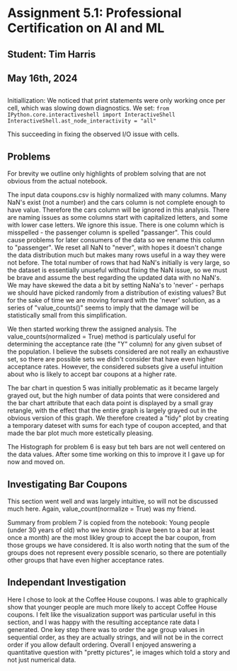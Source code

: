 # Assignment 5.1: Professional Certification on AI and ML
## Student: Tim Harris
## May 16th, 2024
##
Initiallization:  We noticed that print statements were only working once per cell, which was slowing down diagnostics.  We set:
`from IPython.core.interactiveshell import InteractiveShell
InteractiveShell.ast_node_interactivity = "all" `

This succeeding in fixing the observed I/O issue with cells.

## Problems
For brevity we outline only highlights of problem solving that are not obvious from the actual notebook.  

The input data coupons.csv is highly normalized with many columns.  Many NaN's exist (not a number) and the cars column is not complete enough to have value.
Therefore the cars column will be ignored in this analysis.  There are naming issues as some columns start with capitalized letters, and some with lower case letters.
We ignore this issue.  There is one column which is misspelled - the passenger column is spelled "passanger".  This could cause problems for later consumers of the data
so we rename this column to "passenger".  We reset all NaN to "never", with hopes it doesn't change the data distribution much but makes many rows useful in a way 
they were not before.  The total number of rows that had NaN's initially is very large, so the dataset is essentially unuseful without fixing the NaN issue, so we must be 
brave and assume the best regarding the updated data with no NaN's.  We may have skewed the data a bit by setting NaNa's to 'never' - perhaps we should have picked randomly from
a distribution of existing values?  But for the sake of time we are moving forward with the 'never' solution, as a series of "value_counts()" seems to imply that the damage will
be statistically small from this simplification.

We then started working threw the assigned analysis.  The value_counts(normalized = True) method is particulaly useful for determining the acceptance rate (the "Y" column) for any given subset of the population.  I believe the subsets considered are not really an exhaustive set, so there are possible sets we didn't consider that have even higher acceptance rates.  However, the considered subsets give a useful intuition about who is likely to accept bar coupons at a higher rate.  

The bar chart in question 5 was initially problematic as it became largely grayed out, but the high number of data points that were considered and the bar chart attribute that each data point is displayed by a small gray retangle, with the effect that the entire graph is largely grayed out in the obvious version of this graph.  We therefore created a "tidy" plot by creating a temporary dateset with sums for each type of coupon accepted, and that made the bar plot much more estetically pleasing. 

The Histograph for problem 6 is easy but teh bars are not well centered on the data values.  After some time working on this to improve it I gave up for now and moved on.  

## Investigating Bar Coupons

This section went well and was largely intuitive, so will not be discussed much here.  Again, value_count(normalize = True) was my friend.

Summary from problem 7 is copied from the notebook: Young people (under 30 years of old) who we know drink (have been to a bar at least once a month) are the most likley group to accept the bar coupon, from those groups we have considered.  It is also worth noting that the sum of the groups does not represent every possible scenario, so there are potentially other groups that have even higher acceptance rates.

## Independant Investigation

Here I chose to look at the Coffee House coupons.  I was able to graphically show that younger people are much more likely to accept Coffee House coupons.   I felt like the visualization support was particular useful in this section, and I was happy with the resulting acceptance rate data I generated.  One key step there was to order the age group values in sequential order, as they are actually strings, and will not be in the correct order if you allow default ordering.  Overall I enjoyed answering a quantitative question with "pretty pictures", ie images which told a story and not just numerical data.  





